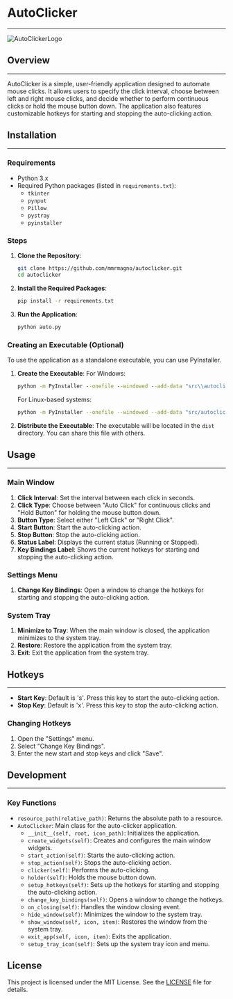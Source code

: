 # AutoClicker
--------

![AutoClickerLogo](https://www.marc-os.com/src/autoclicklogo.webp)

## Overview
--------

AutoClicker is a simple, user-friendly application designed to automate mouse clicks. It allows users to specify the click interval, choose between left and right mouse clicks, and decide whether to perform continuous clicks or hold the mouse button down. The application also features customizable hotkeys for starting and stopping the auto-clicking action.

## Installation
------------

### Requirements

-   Python 3.x
-   Required Python packages (listed in `requirements.txt`):
    -   `tkinter`
    -   `pynput`
    -   `Pillow`
    -   `pystray`
    -   `pyinstaller`

### Steps

1.  **Clone the Repository**:

    ```sh
    git clone https://github.com/mmrmagno/autoclicker.git
    cd autoclicker
    ```

2.  **Install the Required Packages**:

    ```sh
    pip install -r requirements.txt
    ```

3.  **Run the Application**:

    ```sh
    python auto.py
    ```

### Creating an Executable (Optional)

To use the application as a standalone executable, you can use PyInstaller.

1.  **Create the Executable**: For Windows:

    ```cmd
    python -m PyInstaller --onefile --windowed --add-data "src\\autoclicklogo.png;src" --icon=src\\autoclicklogo.png auto.py
    ```

    For Linux-based systems:

    ```sh
    python -m PyInstaller --onefile --windowed --add-data "src/autoclicklogo.png:src" --icon=src/autoclicklogo.png auto.py
    ```

2.  **Distribute the Executable**: The executable will be located in the `dist` directory. You can share this file with others.

## Usage
-----

### Main Window

1.  **Click Interval**: Set the interval between each click in seconds.
2.  **Click Type**: Choose between "Auto Click" for continuous clicks and "Hold Button" for holding the mouse button down.
3.  **Button Type**: Select either "Left Click" or "Right Click".
4.  **Start Button**: Start the auto-clicking action.
5.  **Stop Button**: Stop the auto-clicking action.
6.  **Status Label**: Displays the current status (Running or Stopped).
7.  **Key Bindings Label**: Shows the current hotkeys for starting and stopping the auto-clicking action.

### Settings Menu

1.  **Change Key Bindings**: Open a window to change the hotkeys for starting and stopping the auto-clicking action.

### System Tray

1.  **Minimize to Tray**: When the main window is closed, the application minimizes to the system tray.
2.  **Restore**: Restore the application from the system tray.
3.  **Exit**: Exit the application from the system tray.

## Hotkeys
-------

-   **Start Key**: Default is 's'. Press this key to start the auto-clicking action.
-   **Stop Key**: Default is 'x'. Press this key to stop the auto-clicking action.

### Changing Hotkeys

1.  Open the "Settings" menu.
2.  Select "Change Key Bindings".
3.  Enter the new start and stop keys and click "Save".

## Development
-----------

### Key Functions

-   `resource_path(relative_path)`: Returns the absolute path to a resource.
-   `AutoClicker`: Main class for the auto-clicker application.
    -   `__init__(self, root, icon_path)`: Initializes the application.
    -   `create_widgets(self)`: Creates and configures the main window widgets.
    -   `start_action(self)`: Starts the auto-clicking action.
    -   `stop_action(self)`: Stops the auto-clicking action.
    -   `clicker(self)`: Performs the auto-clicking.
    -   `holder(self)`: Holds the mouse button down.
    -   `setup_hotkeys(self)`: Sets up the hotkeys for starting and stopping the auto-clicking action.
    -   `change_key_bindings(self)`: Opens a window to change the hotkeys.
    -   `on_closing(self)`: Handles the window closing event.
    -   `hide_window(self)`: Minimizes the window to the system tray.
    -   `show_window(self, icon, item)`: Restores the window from the system tray.
    -   `exit_app(self, icon, item)`: Exits the application.
    -   `setup_tray_icon(self)`: Sets up the system tray icon and menu.


License
-------

This project is licensed under the MIT License. See the [LICENSE](LICENSE) file for details.
